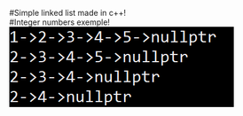 #Simple linked list made in c++!<br>
#Integer numbers exemple!<br>
![alt text](https://github.com/gscapucci/Linked-List/blob/master/images/IntExemple.png)
